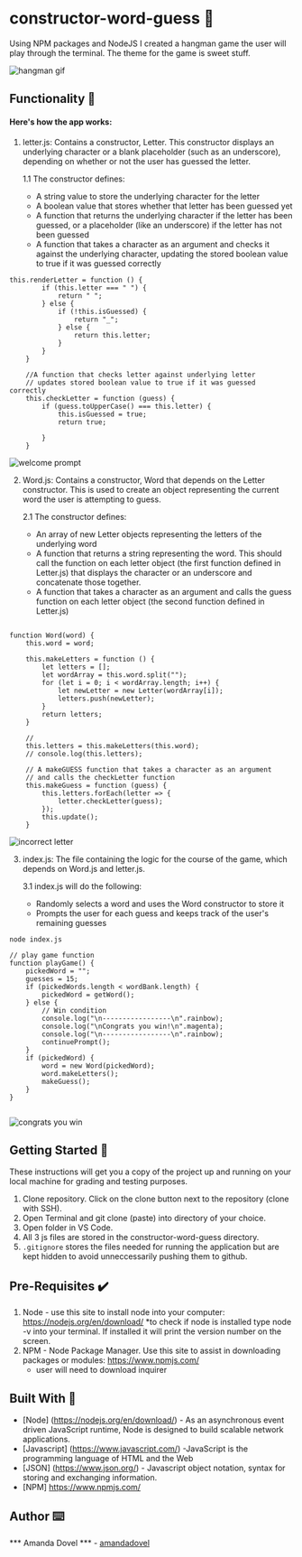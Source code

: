 # constructor-word-guess 🍬

Using NPM packages and NodeJS I created a hangman game the user will play through the terminal. The theme for the game is sweet stuff. 

<img src="hangmangif.gif" alt="hangman gif">

## Functionality 💪

#### Here's how the app works: 
1. letter.js: Contains a constructor, Letter. This constructor displays an underlying character or a blank placeholder (such as an underscore), depending on whether or not the user has guessed the letter. 

    1.1 The constructor defines: 
    - A string value to store the underlying character for the letter
    - A boolean value that stores whether that letter has been guessed yet
    - A function that returns the underlying character if the letter has been guessed, or a placeholder (like an underscore) if the letter has not been guessed
    - A function that takes a character as an argument and checks it against the underlying character, updating the stored boolean value to true if it was guessed correctly

```
this.renderLetter = function () {
        if (this.letter === " ") {
            return " ";
        } else {
            if (!this.isGuessed) {
                return "_";
            } else {
                return this.letter;
            }
        }
    }

    //A function that checks letter against underlying letter  
    // updates stored boolean value to true if it was guessed correctly
    this.checkLetter = function (guess) {
        if (guess.toUpperCase() === this.letter) {
            this.isGuessed = true;
            return true;

        }
    }

```

<img src="welcomepic.png" alt="welcome prompt">

2. Word.js: Contains a constructor, Word that depends on the Letter constructor. This is used to create an object representing the current word the user is attempting to guess. 

    2.1 The constructor defines: 
    - An array of new Letter objects representing the letters of the underlying word
    - A function that returns a string representing the word. This should call the function on each letter object (the first function defined in Letter.js) that displays the character or an underscore and concatenate those together.
    - A function that takes a character as an argument and calls the guess function on each letter object (the second function defined in Letter.js)

```

function Word(word) {
    this.word = word;

    this.makeLetters = function () {
        let letters = [];
        let wordArray = this.word.split("");
        for (let i = 0; i < wordArray.length; i++) {
            let newLetter = new Letter(wordArray[i]);
            letters.push(newLetter);
        }
        return letters;
    }

    // 
    this.letters = this.makeLetters(this.word);
    // console.log(this.letters);

    // A makeGUESS function that takes a character as an argument
    // and calls the checkLetter function
    this.makeGuess = function (guess) {
        this.letters.forEach(letter => {
            letter.checkLetter(guess);
        });
        this.update();
    }

```

<img src="incorrect.png" alt="incorrect letter">

3. index.js: The file containing the logic for the course of the game, which depends on Word.js and letter.js. 
    
    3.1 index.js will do the following: 
    - Randomly selects a word and uses the Word constructor to store it
    - Prompts the user for each guess and keeps track of the user's remaining guesses

`node index.js`


```
// play game function
function playGame() {
    pickedWord = "";
    guesses = 15;
    if (pickedWords.length < wordBank.length) {
        pickedWord = getWord();
    } else {
        // Win condition
        console.log("\n-----------------\n".rainbow);
        console.log("\nCongrats you win!\n".magenta);
        console.log("\n-----------------\n".rainbow);
        continuePrompt();
    }
    if (pickedWord) {
        word = new Word(pickedWord);
        word.makeLetters();
        makeGuess();
    }
}


```
<img src="congrats.png" alt="congrats you win">


## Getting Started 🏁

These instructions will get you a copy of the project up and running on your local machine for grading and testing purposes. 

1. Clone repository. Click on the clone button next to the repository (clone with SSH). 
2. Open Terminal and git clone (paste) into directory of your choice. 
3. Open folder in VS Code. 
4. All 3 js files are stored in the constructor-word-guess directory.
5. `.gitignore` stores the files needed for running the application but are kept hidden to avoid unneccessarily pushing them to github. 

## Pre-Requisites ✔️

1. Node - use this site to install node into your computer: https://nodejs.org/en/download/
    *to check if node is installed type node -v into your terminal. If installed it will print the version number on the screen.
2. NPM - Node Package Manager. Use this site to assist in downloading packages or modules: https://www.npmjs.com/
    - user will need to download inquirer 


## Built With 🔧

* [Node] (https://nodejs.org/en/download/) - As an asynchronous event driven JavaScript runtime, Node is designed to build scalable network applications. 
* [Javascript] (https://www.javascript.com/) -JavaScript is the programming language of HTML and the Web
* [JSON] (https://www.json.org/) - Javascript object notation, syntax for storing and exchanging information. 
* [NPM]  https://www.npmjs.com/


## Author ⌨️
*** Amanda Dovel *** - [amandadovel](https://github.com/amandadovel)

